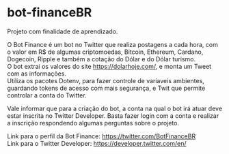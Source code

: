 # bot-financeBR
Projeto com finalidade de aprendizado.<br />

O Bot Finance é um bot no Twitter que realiza postagens a cada hora, com o valor em R$ de algumas criptomoedas, Bitcoin, Ethereum, Cardano, Dogecoin, Ripple e também a cotação do Dólar e do Dólar turismo.<br />
O bot extrai os valores do site https://dolarhoje.com/, e monta um Tweet com as informações.<br />
Utiliza os pacotes Dotenv, para fazer controle de variaveis ambientes, guardando tokens de acesso com mais segurança, e Twit que permite controlar a conta do Twitter.<br />

Vale informar que para a criação do bot, a conta na qual o bot irá atuar deve estar inscrita no Twitter Developer. Basta fazer login com a conta e realizar a inscrição respondendo algumas perguntas sobre o projeto.<br />

Link para o perfil da Bot Finance: https://twitter.com/BotFinanceBR <br />
Link para o Twitter Developer: https://developer.twitter.com/en/
